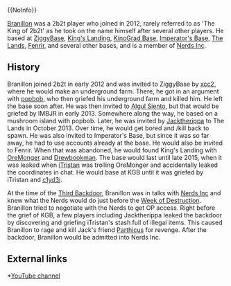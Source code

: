 {{NoInfo}}

[Branillon](https://2b2t.miraheze.org/wiki/Branillon) was a 2b2t player who joined in 2012, rarely referred to as 'The King of 2b2t' as he took on the name himself after several other players. He based at [ZiggyBase](https://2b2t.miraheze.org/wiki/ZiggyBase), [King's Landing](https://2b2t.miraheze.org/wiki/King%27s_Landing), [KinoGrad Base](https://2b2t.miraheze.org/wiki/KinoGrad_Base), [Imperator's Base](https://2b2t.miraheze.org/wiki/Imperator%27s_Base), [The Lands](https://2b2t.miraheze.org/wiki/The_Lands), [Fenrir](https://2b2t.miraheze.org/wiki/Fenrir), and several other bases, and is a member of [Nerds Inc](https://2b2t.miraheze.org/wiki/Nerds_Inc).

## History
Branillon joined 2b2t in early 2012 and was invited to ZiggyBase by [xcc2](https://2b2t.miraheze.org/wiki/xcc2), where he would make an underground farm. There, he got in an argument with [popbob](https://2b2t.miraheze.org/wiki/popbob), who then griefed his underground farm and killed him. He left the base soon after. He was then invited to [Algul Siento](https://2b2t.miraheze.org/wiki/Algul_Siento), but that would be griefed by IMBJR in early 2013. Somewhere along the way, he based on a mushroom island with popbob. Later, he was invited by [Jacktherippa](https://2b2t.miraheze.org/wiki/Jacktherippa) to The Lands in October 2013. Over time, he would get bored and /kill back to spawn. He was also invited to Imperator's Base, but since it was so far away, he had to use accounts already at the base. He would also be invited to Fenrir. When that was abandoned, he would found King's Landing with [OreMonger](https://2b2t.miraheze.org/wiki/OreMonger) and [Drewbookman](https://2b2t.miraheze.org/wiki/Drewbookman). The base would last until late 2015, when it was leaked when [iTristan](https://2b2t.miraheze.org/wiki/iTristan) was trolling OreMonger and accidentally leaked the coordinates in chat. He would base at KGB until it was griefed by iTristan and [c1yd3i](https://2b2t.miraheze.org/wiki/c1yd3i).

At the time of the [Third Backdoor](https://2b2t.miraheze.org/wiki/Backdoors#Third_Backdoor), Branillon was in talks with [Nerds Inc](https://2b2t.miraheze.org/wiki/Nerds_Inc) and knew what the Nerds would do just before the [Week of Destruction](https://2b2t.miraheze.org/wiki/Week_of_Destruction). Branillon tried to negotiate with the Nerds to get OP access. Right before the grief of KGB, a few players including Jacktherippa leaked the backdoor by discovering and griefing iTristan's stash full of illegal items. This caused Branillon to rage and kill Jack's friend [Parthicus](https://2b2t.miraheze.org/wiki/Parthicus) for revenge. After the backdoor, Branillon would be admitted into Nerds Inc.

## External links
*[YouTube channel](https://youtube.com/user/BranillonMinecraft)